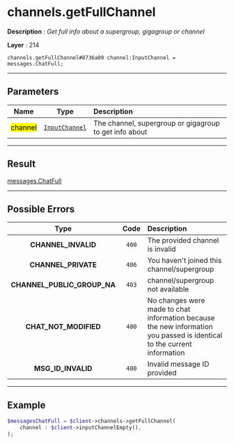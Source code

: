 # channels.getFullChannel

**Description** : *Get full info about a supergroup, gigagroup or channel*

**Layer** : 214

```tl
channels.getFullChannel#8736a09 channel:InputChannel = messages.ChatFull;
```

---

## Parameters

| Name | Type | Description |
| :---: | :---: | :--- |
| <mark>channel</mark> | [`InputChannel`](type/InputChannel) | The channel, supergroup or gigagroup to get info about |

---

## Result

[messages.ChatFull](type/messages.ChatFull)

---

## Possible Errors

| Type | Code | Description |
| :---: | :---: | :--- |
| **CHANNEL_INVALID** | `400` | The provided channel is invalid |
| **CHANNEL_PRIVATE** | `406` | You haven't joined this channel/supergroup |
| **CHANNEL_PUBLIC_GROUP_NA** | `403` | channel/supergroup not available |
| **CHAT_NOT_MODIFIED** | `400` | No changes were made to chat information because the new information you passed is identical to the current information |
| **MSG_ID_INVALID** | `400` | Invalid message ID provided |

---

## Example

```php
$messagesChatFull = $client->channels->getFullChannel(
	channel : $client->inputChannelEmpty(),
);
```